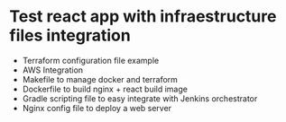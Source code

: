 # Test react app with infraestructure files integration

- Terraform configuration file example
- AWS Integration
- Makefile to manage docker and terraform
- Dockerfile to build nginx + react build image
- Gradle scripting file to easy integrate with Jenkins orchestrator
- Nginx config file to deploy a web server

